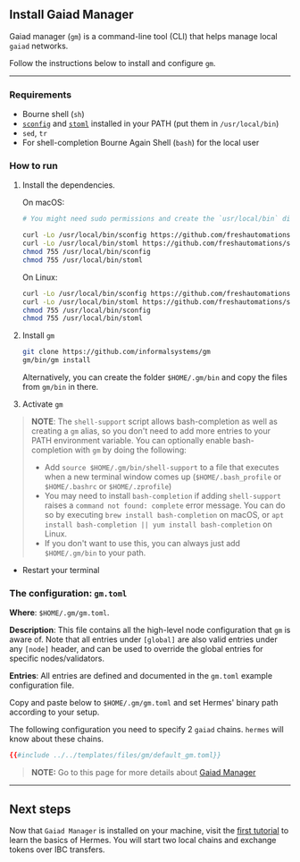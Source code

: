 ## Install Gaiad Manager

Gaiad manager (`gm`) is a command-line tool (CLI) that helps manage local `gaiad` networks. 

Follow the instructions below to install and configure `gm`.

---

### Requirements
* Bourne shell (`sh`)
* [`sconfig`](https://github.com/freshautomations/sconfig/releases) and
  [`stoml`](https://github.com/freshautomations/stoml/releases) installed in your PATH (put them in `/usr/local/bin`)
* `sed`, `tr`
* For shell-completion Bourne Again Shell (`bash`) for the local user

### How to run

1. Install the dependencies.

    On macOS:
    ```bash
    # You might need sudo permissions and create the `usr/local/bin` directory

    curl -Lo /usr/local/bin/sconfig https://github.com/freshautomations/sconfig/releases/download/v0.1.0/sconfig_darwin_amd64
    curl -Lo /usr/local/bin/stoml https://github.com/freshautomations/stoml/releases/download/v0.7.0/stoml_darwin_amd64
    chmod 755 /usr/local/bin/sconfig
    chmod 755 /usr/local/bin/stoml
    ```
    On Linux:
    ```bash
    curl -Lo /usr/local/bin/sconfig https://github.com/freshautomations/sconfig/releases/download/v0.1.0/sconfig_linux_amd64
    curl -Lo /usr/local/bin/stoml https://github.com/freshautomations/stoml/releases/download/v0.7.0/stoml_linux_amd64
    chmod 755 /usr/local/bin/sconfig
    chmod 755 /usr/local/bin/stoml
    ```

2. Install `gm`

    ```bash
    git clone https://github.com/informalsystems/gm
    gm/bin/gm install
    ```
    Alternatively, you can create the folder `$HOME/.gm/bin` and copy the files from `gm/bin` in there.

3. Activate `gm`
> **NOTE**: The `shell-support` script allows bash-completion as well as creating a `gm` alias, so you don't need to add more entries to your PATH environment variable.
> You can optionally enable bash-completion with `gm` by doing the following:
> * Add `source $HOME/.gm/bin/shell-support` to a file that executes when a new terminal window comes up (`$HOME/.bash_profile` or `$HOME/.bashrc` or `$HOME/.zprofile`)
> * You may need to install `bash-completion` if adding `shell-support` raises a `command not found: complete` error message. You can do so by executing `brew install bash-completion` on macOS, or `apt install bash-completion || yum install bash-completion` on Linux.
> * If you don't want to use this, you can always just add `$HOME/.gm/bin` to
your path.

* Restart your terminal

### The configuration: `gm.toml`
**Where**: `$HOME/.gm/gm.toml`.

**Description**: This file contains all the high-level node configuration that `gm` is aware of. Note that all entries under `[global]` are also valid entries under any `[node]` header, and can be used to override the global entries for specific nodes/validators.

**Entries**: All entries are defined and documented in the `gm.toml` example configuration file.

Copy and paste below to `$HOME/.gm/gm.toml` and set Hermes' binary path according to your setup.

The following configuration you need to specify 2 `gaiad` chains. `hermes` will know about these chains.

```toml
{{#include ../../templates/files/gm/default_gm.toml}}
```

> __NOTE:__ Go to this page for more details about [Gaiad Manager](https://github.com/informalsystems/gm)

---

## Next steps

Now that `Gaiad Manager` is installed on your machine, visit the [first tutorial](../local-chains/index.md) to learn the basics of Hermes. You will start two local chains and exchange tokens over IBC transfers.
